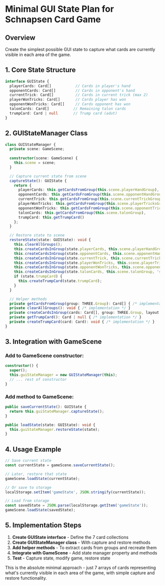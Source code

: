 # Minimal GUI State Plan for Schnapsen Card Game

## Overview
Create the simplest possible GUI state to capture what cards are currently visible in each area of the game.

## 1. Core State Structure

```typescript
interface GUIState {
  playerCards: Card[]           // Cards in player's hand
  opponentCards: Card[]         // Cards in opponent's hand  
  currentTrick: Card[]          // Cards in current trick (max 2)
  playerWonTricks: Card[]       // Cards player has won
  opponentWonTricks: Card[]     // Cards opponent has won
  talonCards: Card[]           // Remaining talon cards
  trumpCard: Card | null       // Trump card (adut)
}
```

## 2. GUIStateManager Class

```typescript
class GUIStateManager {
  private scene: GameScene;
  
  constructor(scene: GameScene) {
    this.scene = scene;
  }

  // Capture current state from scene
  captureState(): GUIState {
    return {
      playerCards: this.getCardsFromGroup(this.scene.playerHandGroup),
      opponentCards: this.getCardsFromGroup(this.scene.opponentHandGroup),
      currentTrick: this.getCardsFromGroup(this.scene.currentTrickGroup),
      playerWonTricks: this.getCardsFromGroup(this.scene.playerTricksGroup),
      opponentWonTricks: this.getCardsFromGroup(this.scene.opponentTricksGroup),
      talonCards: this.getCardsFromGroup(this.scene.talonGroup),
      trumpCard: this.getTrumpCard()
    };
  }

  // Restore state to scene
  restoreState(state: GUIState): void {
    this.clearAllGroups();
    this.createCardsInGroup(state.playerCards, this.scene.playerHandGroup, 'fan');
    this.createCardsInGroup(state.opponentCards, this.scene.opponentHandGroup, 'fan');
    this.createCardsInGroup(state.currentTrick, this.scene.currentTrickGroup, 'line');
    this.createCardsInGroup(state.playerWonTricks, this.scene.playerTricksGroup, 'pile');
    this.createCardsInGroup(state.opponentWonTricks, this.scene.opponentTricksGroup, 'pile');
    this.createCardsInGroup(state.talonCards, this.scene.talonGroup, 'stack');
    if (state.trumpCard) {
      this.createTrumpCard(state.trumpCard);
    }
  }

  // Helper methods
  private getCardsFromGroup(group: THREE.Group): Card[] { /* implementation */ }
  private clearAllGroups(): void { /* implementation */ }
  private createCardsInGroup(cards: Card[], group: THREE.Group, layout: string): void { /* implementation */ }
  private getTrumpCard(): Card | null { /* implementation */ }
  private createTrumpCard(card: Card): void { /* implementation */ }
}
```

## 3. Integration with GameScene

### Add to GameScene constructor:
```typescript
constructor() {
  super();
  this.guiStateManager = new GUIStateManager(this);
  // ... rest of constructor
}
```

### Add method to GameScene:
```typescript
public saveCurrentState(): GUIState {
  return this.guiStateManager.captureState();
}

public loadState(state: GUIState): void {
  this.guiStateManager.restoreState(state);
}
```

## 4. Usage Example

```typescript
// Save current state
const currentState = gameScene.saveCurrentState();

// Later, restore that state
gameScene.loadState(currentState);

// Or save to storage
localStorage.setItem('gameState', JSON.stringify(currentState));

// Load from storage
const savedState = JSON.parse(localStorage.getItem('gameState'));
gameScene.loadState(savedState);
```

## 5. Implementation Steps

1. **Create GUIState interface** - Define the 7 card collections
2. **Create GUIStateManager class** - With capture and restore methods
3. **Add helper methods** - To extract cards from groups and recreate them
4. **Integrate with GameScene** - Add state manager property and methods
5. **Test** - Capture state, modify game, restore state

This is the absolute minimal approach - just 7 arrays of cards representing what's currently visible in each area of the game, with simple capture and restore functionality.
